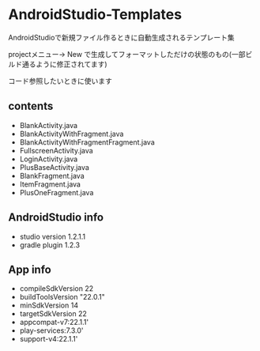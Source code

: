 # AndroidStudio-Templates
AndroidStudioで新規ファイル作るときに自動生成されるテンプレート集

projectメニュー-> New で生成してフォーマットしただけの状態のもの(一部ビルド通るように修正されてます)

コード参照したいときに使います

## contents
* BlankActivity.java
* BlankActivityWithFragment.java
* BlankActivityWithFragmentFragment.java
* FullscreenActivity.java
* LoginActivity.java
* PlusBaseActivity.java
* BlankFragment.java
* ItemFragment.java
* PlusOneFragment.java

## AndroidStudio info
* studio version 1.2.1.1
* gradle plugin 1.2.3

## App info
* compileSdkVersion 22
* buildToolsVersion "22.0.1"
* minSdkVersion 14
* targetSdkVersion 22
* appcompat-v7:22.1.1'
* play-services:7.3.0'
* support-v4:22.1.1'
